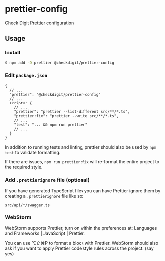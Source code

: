 # prettier-config
Check Digit [Prettier](https://prettier.io) configuration

## Usage

### Install

```bash
$ npm add -D prettier @checkdigit/prettier-config
```

### Edit `package.json`

```jsonc
{
  // ...
  "prettier": "@checkdigit/prettier-config"
  // ...
  scripts: {
    // ...
    "prettier": "prettier --list-different src/**/*.ts",
    "prettier:fix": "prettier --write src/**/*.ts",
    // ...
    "test": "... && npm run prettier"
    // ...
  }
}
```

In addition to running tests and linting, prettier should also be used by `npm test` to validate formatting.

If there are issues, `npm run prettier:fix` will re-format the entire project to the required style.

### Add `.prettierignore` file (optional)

If you have generated TypeScript files you can have Prettier ignore them by creating a `.prettierignore` file like so:
```
src/api/*/swagger.ts
```

### WebStorm

WebStorm supports Prettier, turn on within the preferences at: Languages and Frameworks | JavaScript | Prettier.

You can use ⌥⇧⌘P to format a block with Prettier.  WebStorm should also ask if you want to apply Prettier code style rules across the project.  (say yes)
